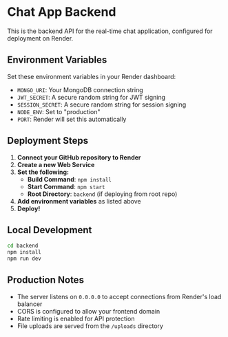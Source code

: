 # Chat App Backend

This is the backend API for the real-time chat application, configured for deployment on Render.

## Environment Variables

Set these environment variables in your Render dashboard:

- `MONGO_URI`: Your MongoDB connection string
- `JWT_SECRET`: A secure random string for JWT signing
- `SESSION_SECRET`: A secure random string for session signing
- `NODE_ENV`: Set to "production"
- `PORT`: Render will set this automatically

## Deployment Steps

1. **Connect your GitHub repository to Render**
2. **Create a new Web Service**
3. **Set the following:**
   - **Build Command**: `npm install`
   - **Start Command**: `npm start`
   - **Root Directory**: `backend` (if deploying from root repo)
4. **Add environment variables** as listed above
5. **Deploy!**

## Local Development

```bash
cd backend
npm install
npm run dev
```

## Production Notes

- The server listens on `0.0.0.0` to accept connections from Render's load balancer
- CORS is configured to allow your frontend domain
- Rate limiting is enabled for API protection
- File uploads are served from the `/uploads` directory
